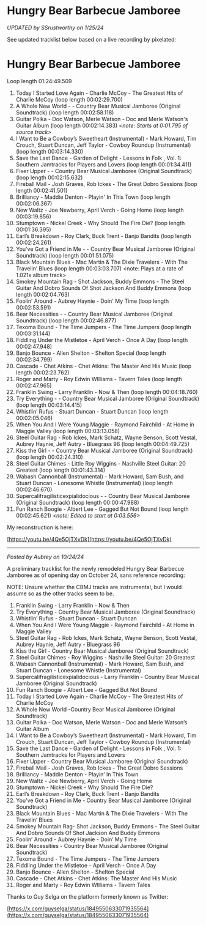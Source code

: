 # Hungry Bear Barbecue Jamboree

*UPDATED by SSrustworthy on 1/25/24*

See updated tracklist below based on a live recording by pixelated:

# Hungry Bear Barbecue Jamboree

Loop length 01:24:49.509

1. Today I Started Love Again - Charlie McCoy - The Greatest Hits of Charlie McCoy (loop length 00:02:29.700)
2. A Whole New World - - Country Bear Musical Jamboree (Original Soundtrack) (loop length 00:02:58.118)
3. Guitar Polka - Doc Watson, Merle Watson - Doc and Merle Watson's Guitar Album (loop length 00:02:14.383)
   *<note: Starts at 0:01.795 of source track>*
4. I Want to Be a Cowboy’s Sweetheart (Instrumental) - Mark Howard, Tim Crouch, Stuart Duncan, Jeff Taylor - Cowboy Roundup (Instrumental) (loop length 00:03:14.330)
5. Save the Last Dance - Garden of Delight - Lessons in Folk , Vol. 1: Southern Jamtracks for Players and Lovers (loop length 00:01:34.411)
6. Fixer Upper - - Country Bear Musical Jamboree (Original Soundtrack) (loop length 00:02:15.632)
7. Fireball Mail - Josh Graves, Rob Ickes - The Great Dobro Sessions (loop length 00:02:41.501)
8. Brilliancy - Maddie Denton - Playin' In This Town (loop length 00:02:06.367)
9. New Waltz - Joe Newberry, April Verch - Going Home (loop length 00:03:19.856)
10. Stumptown - Nickel Creek - Why Should The Fire Die? (loop length 00:01:36.395)
11. Earl’s Breakdown - Roy Clark, Buck Trent - Banjo Bandits (loop length 00:02:24.261)
12. You've Got a Friend in Me - - Country Bear Musical Jamboree (Original Soundtrack) (loop length 00:01:51.075)
13. Black Mountain Blues - Mac Martin & The Dixie Travelers - With The Travelin’ Blues (loop length 00:03:03.707)
    <note: Plays at a rate of 1.021x album track>
14. Smokey Mountain Rag - Shot Jackson, Buddy Emmons - The Steel Guitar And Dobro Sounds Of Shot Jackson And Buddy Emmons (loop length 00:02:04.763)
15. Foolin’ Around - Aubrey Haynie - Doin' My Time (loop length 00:02:53.591)
16. Bear Necessities - - Country Bear Musical Jamboree (Original Soundtrack) (loop length 00:02:46.877)
17. Texoma Bound - The Time Jumpers - The Time Jumpers (loop length 00:03:31.144)
18. Fiddling Under the Mistletoe - April Verch - Once A Day (loop length 00:02:47.948)
19. Banjo Bounce - Allen Shelton - Shelton Special (loop length 00:02:34.799)
20. Cascade - Chet Atkins - Chet Atkins: The Master And His Music (loop length 00:02:23.762)
21. Roger and Marty - Roy Edwin WIlliams - Tavern Tales (loop length 00:02:47.965)
22. Franklin Swing - Larry Franklin - Now & Then (loop length 00:04:18.760)
23. Try Everything - - Country Bear Musical Jamboree (Original Soundtrack) (loop length 00:03:14.415)
24. Whistlin’ Rufus - Stuart Duncan - Stuart Duncan (loop length 00:02:05.046)
25. When You And I Were Young Maggie - Raymond Fairchild - At Home in Maggie Valley (loop length 00:03:13.058)
26. Steel Guitar Rag - Rob Ickes, Mark Schatz, Wayne Benson, Scott Vestal, Aubrey Haynie, Jeff Autry - Bluegrass 96 (loop length 00:04:49.725)
27. Kiss the Girl - - Country Bear Musical Jamboree (Original Soundtrack) (loop length 00:02:24.310)
28. Steel Guitar Chimes - Little Roy Wiggins - Nashville Steel Guitar: 20 Greatest (loop length 00:01:43.314)
29. Wabash Cannonball (Instrumental) - Mark Howard, Sam Bush, and Stuart Duncan - Lonesome Whistle (Instrumental) (loop length 00:02:46.670)
30. Supercalifragilisticexpialidocious - - Country Bear Musical Jamboree (Original Soundtrack) (loop length 00:00:47.988)
31. Fun Ranch Boogie - Albert Lee - Gagged But Not Bound (loop length 00:02:45.621)
    *<note: Edited to start at 0:03.556>*

My reconstruction is here:

[https://youtu.be/4Qe5OjTXvDk](https://youtu.be/4Qe5OjTXvDk)

---

*Posted by Aubrey on 10/24/24*

A preliminary tracklist for the newly remodeled Hungry Bear Barbecue Jamboree as of opening day on October 24, sans reference recording:

NOTE: Unsure whether the CBMJ tracks are instrumental, but I would assume so as the other tracks seem to be.

1. Franklin Swing - Larry Franklin - Now & Then
2. Try Everything - Country Bear Musical Jamboree (Original Soundtrack)
3. Whistlin’ Rufus - Stuart Duncan - Stuart Duncan
4. When You And I Were Young Maggie - Raymond Fairchild - At Home in Maggie Valley
5. Steel Guitar Rag - Rob Ickes, Mark Schatz, Wayne Benson, Scott Vestal, Aubrey Haynie, Jeff Autry - Bluegrass 96
6. Kiss the Girl - Country Bear Musical Jamboree (Original Soundtrack)
7. Steel Guitar Chimes - Roy Wiggins - Nashville Steel Guitar: 20 Greatest
8. Wabash Cannonball (Instrumental) - Mark Howard, Sam Bush, and Stuart Duncan - Lonesome Whistle (Instrumental)
9. Supercalifragilisticexpialidocious - Larry Franklin - Country Bear Musical Jamboree (Original Soundtrack)
10. Fun Ranch Boogie - Albert Lee - Gagged But Not Bound
11. Today I Started Love Again - Charlie McCoy - The Greatest Hits of Charlie McCoy
12. A Whole New World -Country Bear Musical Jamboree (Original Soundtrack)
13. Guitar Polka - Doc Watson, Merle Watson - Doc and Merle Watson’s Guitar Album
14. I Want to Be a Cowboy’s Sweetheart (Instrumental) - Mark Howard, Tim Crouch, Stuart Duncan, Jeff Taylor - Cowboy Roundup (Instrumental)
15. Save the Last Dance - Garden of Delight - Lessons in Folk , Vol. 1: Southern Jamtracks for Players and Lovers
16. Fixer Upper - Country Bear Musical Jamboree (Original Soundtrack)
17. Fireball Mail - Josh Graves, Rob Ickes - The Great Dobro Sessions
18. Brilliancy - Maddie Denton - Playin’ In This Town
19. New Waltz - Joe Newberry, April Verch - Going Home
20. Stumptown - Nickel Creek - Why Should The Fire Die?
21. Earl’s Breakdown - Roy Clark, Buck Trent - Banjo Bandits
22. You’ve Got a Friend in Me - Country Bear Musical Jamboree (Original Soundtrack)
23. Black Mountain Blues - Mac Martin & The Dixie Travelers - With The Travelin’ Blues
24. Smokey Mountain Rag- Shot Jackson, Buddy Emmons - The Steel Guitar And Dobro Sounds Of Shot Jackson And Buddy Emmons
25. Foolin’ Around - Aubrey Haynie - Doin’ My Time
26. Bear Necessities - Country Bear Musical Jamboree (Original Soundtrack)
27. Texoma Bound - The Time Jumpers - The Time Jumpers
28. Fiddling Under the Mistletoe - April Verch - Once A Day
29. Banjo Bounce - Allen Shelton - Shelton Special
30. Cascade - Chet Atkins - Chet Atkins: The Master And His Music
31. Roger and Marty - Roy Edwin WIlliams - Tavern Tales

Thanks to Guy Selga on the platform formerly known as Twitter:

[https://x.com/guyselga/status/1849550633071935564](https://x.com/guyselga/status/1849550633071935564)